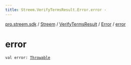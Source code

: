 ```yaml
---
title: Streem.VerifyTermsResult.Error.error - 
---
```


[pro.streem.sdk](../../../index.html) / [Streem](../../index.html) / [VerifyTermsResult](../index.html) / [Error](index.html) / [error](./error.html)

# error

`val error: `[`Throwable`](https://kotlinlang.org/api/latest/jvm/stdlib/kotlin/-throwable/index.html)